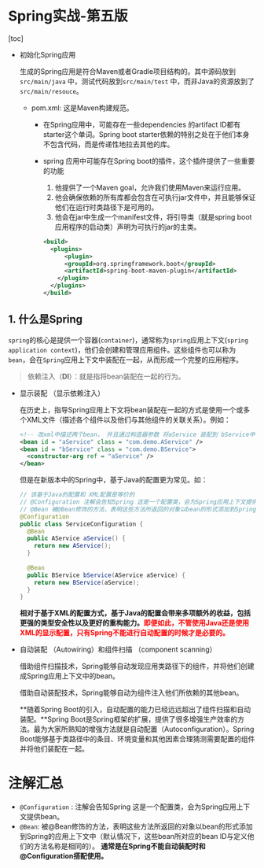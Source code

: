 # Spring实战-第五版

[toc]

* 初始化Spring应用

  生成的Spring应用是符合Maven或者Gradle项目结构的。其中源码放到`src/main/java` 中，测试代码放到`src/main/test` 中，而非Java的资源放到了`src/main/resouce`。

  * pom.xml: 这是Maven构建规范。

    * 在Spring应用中，可能存在一些dependencies 的artifact ID都有starter这个单词。Spring boot starter依赖的特别之处在于他们本身不包含代码，而是传递性地拉去其他的库。

    * spring 应用中可能存在Spring boot的插件，这个插件提供了一些重要的功能

      1. 他提供了一个Maven goal，允许我们使用Maven来运行应用。
      2. 他会确保依赖的所有库都会包含在可执行jar文件中，并且能够保证他们在运行时类路径下是可用的。
      3. 他会在jar中生成一个manifest文件，将引导类（就是spring boot应用程序的启动类）声明为可执行的jar的主类。

      ```xml
      <build>
      	<plugins>
        	<plugin>
          	<groupId>org.springframework.boot</groupId>
            <artifactId>spring-boot-maven-plugin</artifactId>
          </plugin>
        </plugins>
      </build>
      ```

      





## 1. 什么是Spring

`spring`的核心是提供一个容器(`container`)，通常称为`spring`应用上下文(`spring application context`)，他们会创建和管理应用组件。这些组件也可以称为`bean`，会在`Spring`应用上下文中装配在一起，从而形成一个完整的应用程序。

> 依赖注入（**DI**）：就是指将bean装配在一起的行为。



* 显示装配 （显示依赖注入）

  在历史上，指导Spring应用上下文将bean装配在一起的方式是使用一个或多个XML文件（描述各个组件以及他们与其他组件的关联关系）。例如：

  ```xml
  <!-- 改xml中描述两个bean， 并且通过构造器参数 将aService 装配到 bService中 -->
  <bean id = "aService" class = "com.demo.AService" />
  <bean id = "bService" class = "com.demo.BService">
    <constructor-arg ref = "aService" />
  </bean>
  ```

  但是在新版本中的Spring中，基于Java的配置更为常见。如：

  ```java
  // 该基于Java的配置和 XML配置是等价的
  // @Configuration 注解会告知Spring 这是一个配置类，会为Spring应用上下文提供bean。
  // @Bean 被@Bean修饰的方法，表明这些方法所返回的对象以bean的形式添加到Spring的应用上下文中（默认情况下，这些bean所对应的bean ID与定义他们的方法名称是相同的）。
  @Configuration
  public class ServiceConfiguration {
    @Bean
    public AService aService() {
      return new AService();
    }
    
    @Bean
    public BService bService(AService aService) {
      return new BService(aService);
    }
  }
  ```

  **相对于基于XML的配置方式，基于Java的配置会带来多项额外的收益，包括更强的类型安全性以及更好的重构能力。**<font color = red>**即便如此，不管使用Java还是使用XML的显示配置，只有Spring不能进行自动配置的时候才是必要的。**</font>

* 自动装配 （Autowiring）和组件扫描 （component scanning）

  借助组件扫描技术，Spring能够自动发现应用类路径下的组件，并将他们创建成Spring应用上下文中的bean。

  借助自动装配技术，Spring能够自动为组件注入他们所依赖的其他bean。

  **随着Spring Boot的引入，自动配置的能力已经远远超出了组件扫描和自动装配。**Spring Boot是Spring框架的扩展，提供了很多增强生产效率的方法。最为大家所熟知的增强方法就是自动配置（Autoconfiguration）。Spring Boot能够基于类路径中的条目、环境变量和其他因素合理猜测需要配置的组件并将他们装配在一起。













# 注解汇总

* `@Configuration` : 注解会告知Spring 这是一个配置类，会为Spring应用上下文提供bean。
* `@Bean`: 被@Bean修饰的方法，表明这些方法所返回的对象以bean的形式添加到Spring的应用上下文中（默认情况下，这些bean所对应的bean ID与定义他们的方法名称是相同的）。 **通常是在Spring不能自动装配时和@Configuration搭配使用。**